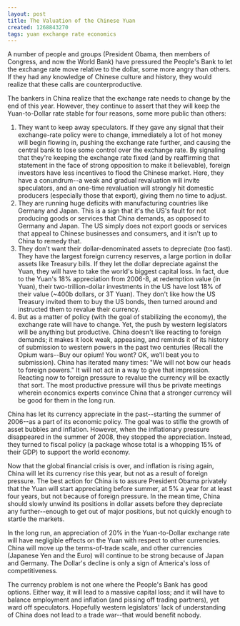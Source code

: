 ```yaml
---
layout: post
title: The Valuation of the Chinese Yuan
created: 1268843270
tags: yuan exchange rate economics
---
```

A number of people and groups (President Obama, then members of Congress, and now the World Bank) have pressured the People's Bank to let the exchange rate move relative to the dollar, some more angry than others. If they had any knowledge of Chinese culture and history, they would realize that these calls are counterproductive.

The bankers in China realize that the exchange rate needs to change by the end of this year. However, they continue to assert that they will keep the Yuan-to-Dollar rate stable for four reasons, some more public than others:

1. They want to keep away speculators. If they gave any signal that their exchange-rate policy were to change, immediately a lot of hot money will begin flowing in, pushing the exchange rate further, and causing the central bank to lose some control over the exchange rate. By signaling that they're keeping the exchange rate fixed (and by reaffirming that statement in the face of strong opposition to make it believable), foreign investors have less incentives to flood the Chinese market. Here, they have a conundrum--a weak and gradual revaluation will invite speculators, and an one-time revaluation will strongly hit domestic producers (especially those that export), giving them no time to adjust.
1. They are running huge deficits with manufacturing countries like Germany and Japan. This is a sign that it's the US's fault for not producing goods or services that China demands, as opposed to Germany and Japan. The US simply does not export goods or services that appeal to Chinese businesses and consumers, and it isn't up to China to remedy that.
1. They don't want their dollar-denominated assets to depreciate (too fast). They have the largest foreign currency reserves, a large portion in dollar assets like Treasury bills. If they let the dollar depreciate against the Yuan, they will have to take the world's biggest capital loss. In fact, due to the Yuan's 18% appreciation from 2006-8, at redemption value (in Yuan), their two-trillion-dollar investments in the US have lost 18% of their value (~400b dollars, or 3T Yuan). They don't like how the US Treasury invited them to buy the US bonds, then turned around and instructed them to revalue their currency.
1. But as a matter of policy (with the goal of stabilizing the economy), the exchange rate will have to change. Yet, the push by western legislators will be anything but productive. China doesn't like reacting to foreign demands; it makes it look weak, appeasing, and reminds it of its history of submission to western powers in the past two centuries (Recall the Opium wars--Buy our opium! You wont? OK, we'll beat you to submission). China has iterated many times: "We will not bow our heads to foreign powers." It will not act in a way to give that impression. Reacting now to foreign pressure to revalue the currency will be exactly that sort. The most productive pressure will thus be private meetings wherein economics experts convince China that a stronger currency will be good for them in the long run.

China has let its currency appreciate in the past--starting the summer of 2006--as a part of its economic policy. The goal was to stifle the growth of asset bubbles and inflation. However, when the inflationary pressure disappeared in the summer of 2008, they stopped the appreciation. Instead, they turned to fiscal policy (a package whose total is a whopping 15% of their GDP) to support the world economy.

Now that the global financial crisis is over, and inflation is rising again, China will let its currency rise this year, but not as a result of foreign pressure. The best action for China is to assure President Obama privately that the Yuan will start appreciating before summer, at 5% a year for at least four years, but not because of foreign pressure. In the mean time, China should slowly unwind its positions in dollar assets before they depreciate any further--enough to get out of major positions, but not quickly enough to startle the markets.

In the long run, an appreciation of 20% in the Yuan-to-Dollar exchange rate will have negligible effects on the Yuan with respect to other currencies. China will move up the terms-of-trade scale, and other currencies (Japanese Yen and the Euro) will continue to be strong because of Japan and Germany. The Dollar's decline is only a sign of America's loss of competitiveness.

The currency problem is not one where the People's Bank has good options. Either way, it will lead to a massive capital loss; and it will have to balance employment and inflation (and pissing off trading partners), yet ward off speculators. Hopefully western legislators' lack of understanding of China does not lead to a trade war--that would benefit nobody.
